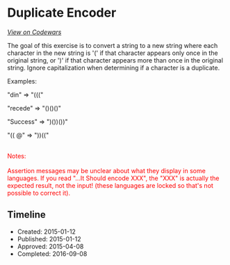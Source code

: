 # Duplicate Encoder
[*View on Codewars*](https://www.codewars.com/kata/duplicate-encoder)

The goal of this exercise is to convert a string to a new string where each character in the new string is '(' if that character appears only once in the original string, or ')' if that character appears more than once in the original string. Ignore capitalization when determining if a character is a duplicate.

Examples:

"din" => "((("

"recede" => "()()()"

"Success" => ")())())"

"(( @" => "))((" 

<br><font color="red">
Notes:<br><br>
Assertion messages may be unclear about what they display in some languages. If you read "...It Should encode XXX", the "XXX" is actually the expected result, not the input! (these languages are locked so that's not possible to correct it).</font>

## Timeline
- Created: 2015-01-12
- Published: 2015-01-12
- Approved: 2015-04-08
- Completed: 2016-09-08